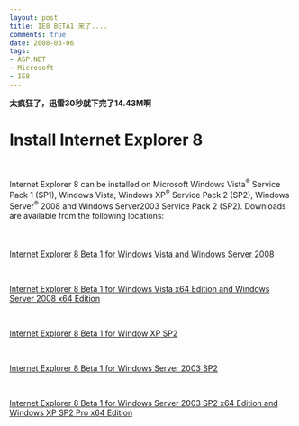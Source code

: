 ```yaml
---
layout: post
title: IE8 BETA1 来了....
comments: true
date: 2008-03-06
tags:
- ASP.NET
- Microsoft
- IE8
---
```


<p><strong>太疯狂了，迅雷30秒就下完了14.43M啊</strong><br /></p>

<h1>Install Internet Explorer 8</h1>
<br /><p>Internet Explorer 8 can be installed on Microsoft Windows Vista<sup>®</sup> Service Pack 1 (SP1), Windows Vista, Windows XP<sup>®</sup> Service Pack 2 (SP2), Windows Server<sup>®</sup> 2008 and Windows Server<sup></sup>2003 Service Pack 2 (SP2). Downloads are available from the following locations:<br /><br /><br /><br /><a class="Subsection" href="http://go.microsoft.com/fwlink/?LinkId=110325" type="application/x-msdownload">Internet Explorer 8 Beta 1 for Windows Vista and Windows Server 2008</a> </p>
<br /><p><a class="Subsection" href="http://go.microsoft.com/fwlink/?LinkId=110328" type="application/x-msdownload">Internet Explorer 8 Beta 1 for Windows Vista x64 Edition and Windows Server 2008 x64 Edition</a></p>
<br /><p><a class="Subsection" href="http://go.microsoft.com/fwlink/?LinkId=110324" type="application/x-msdownload">Internet Explorer 8 Beta 1 for Window XP SP2</a></p>
<br /><p><a class="Subsection" href="http://go.microsoft.com/fwlink/?LinkId=110326" type="application/x-msdownload">Internet Explorer 8 Beta 1 for Windows Server 2003 SP2</a></p>
<br /><p><a class="Subsection" href="http://go.microsoft.com/fwlink/?LinkId=110327" type="application/x-msdownload">Internet Explorer 8 Beta 1 for Windows Server 2003 SP2 x64 Edition and Windows XP SP2 Pro x64 Edition</a></p>
<br /><p> </p>
